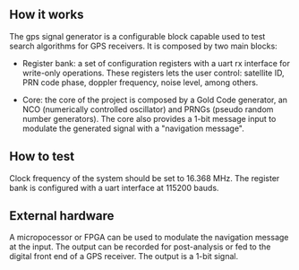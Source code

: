 <!---

This file is used to generate your project datasheet. Please fill in the information below and delete any unused
sections.

You can also include images in this folder and reference them in the markdown. Each image must be less than
512 kb in size, and the combined size of all images must be less than 1 MB.
-->

## How it works

The gps signal generator is a configurable block capable used to test search algorithms for GPS receivers. It is composed by two main blocks:

- Register bank: a set of configuration registers with a uart rx interface for write-only  operations. These registers lets the user control: satellite ID, PRN code phase, doppler frequency, noise level, among others.

- Core: the core of the project is composed by a Gold Code generator, an NCO (numerically controlled oscillator) and PRNGs (pseudo random number generators). The core also provides a 1-bit message input to modulate the generated signal with a "navigation message".

## How to test

Clock frequency of the system should be set to 16.368 MHz. The register bank is configured with a uart interface at 115200 bauds.

## External hardware

A micropocessor or FPGA can be used to modulate the navigation message at the input. The output can be recorded for post-analysis or fed to the digital front end of a GPS receiver. The output is a 1-bit signal.
